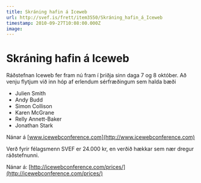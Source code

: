 ```yaml
---
title: Skráning hafin á Iceweb
url: http://svef.is/frett/item3550/Skráning_hafin_á_Iceweb
timestamp: 2010-09-27T10:08:00.000Z
image: 
---
```


# Skráning hafin á Iceweb

Ráðstefnan Iceweb fer fram nú fram í þriðja sinn daga 7 og 8 október. Að venju flytjum við inn hóp af erlendum sérfræðingum sem halda bæði

*   Julien Smith
*   Andy Budd
*   Simon Collison
*   Karen McGrane
*   Relly Annett-Baker
*   Jonathan Stark

Nánar á [www.icewebconference.com](http://www.icewebconference.com)

Verð fyrir félagsmenn SVEF er 24.000 kr, en verðið hækkar sem nær dregur ráðstefnunni.

Nánar á: [http://icewebconference.com/prices/](http://icewebconference.com/prices/)
